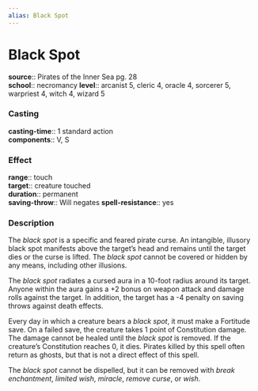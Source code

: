 ```yaml
---
alias: Black Spot
---
```


# Black Spot 

**source**:: Pirates of the Inner Sea pg. 28  
**school**:: necromancy
**level**:: arcanist 5, cleric 4, oracle 4, sorcerer 5, warpriest 4, witch 4, wizard 5

### Casting 

**casting-time**:: 1 standard action  
**components**:: V, S

### Effect 

**range**:: touch  
**target**:: creature touched  
**duration**:: permanent  
**saving-throw**:: Will negates
**spell-resistance**:: yes

### Description 

The *black spot* is a specific and feared pirate curse. An intangible, illusory black spot manifests above the target’s head and remains until the target dies or the curse is lifted. The *black spot* cannot be covered or hidden by any means, including other illusions.  
  
The *black spot* radiates a cursed aura in a 10-foot radius around its target. Anyone within the aura gains a +2 bonus on weapon attack and damage rolls against the target. In addition, the target has a -4 penalty on saving throws against death effects.  
  
Every day in which a creature bears a *black spot*, it must make a Fortitude save. On a failed save, the creature takes 1 point of Constitution damage. The damage cannot be healed until the *black spot* is removed. If the creature’s Constitution reaches 0, it dies. Pirates killed by this spell often return as ghosts, but that is not a direct effect of this spell.  
  
The *black spot* cannot be dispelled, but it can be removed with *break enchantment*, *limited wish*, *miracle*, *remove curse*, or *wish*.

